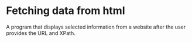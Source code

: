 # Fetching data from html #
A program that displays selected information from a website after the user provides the URL and XPath.
